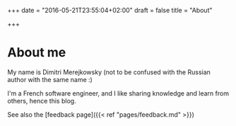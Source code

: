 +++
date = "2016-05-21T23:55:04+02:00"
draft = false
title = "About"

+++

# About me

My name is Dimitri Merejkowsky (not to be confused with the Russian author with
the same name :)

I'm a French software engineer, and I like sharing knowledge and learn from
others, hence this blog.

See also the [feedback page]({{< ref "pages/feedback.md" >}})
